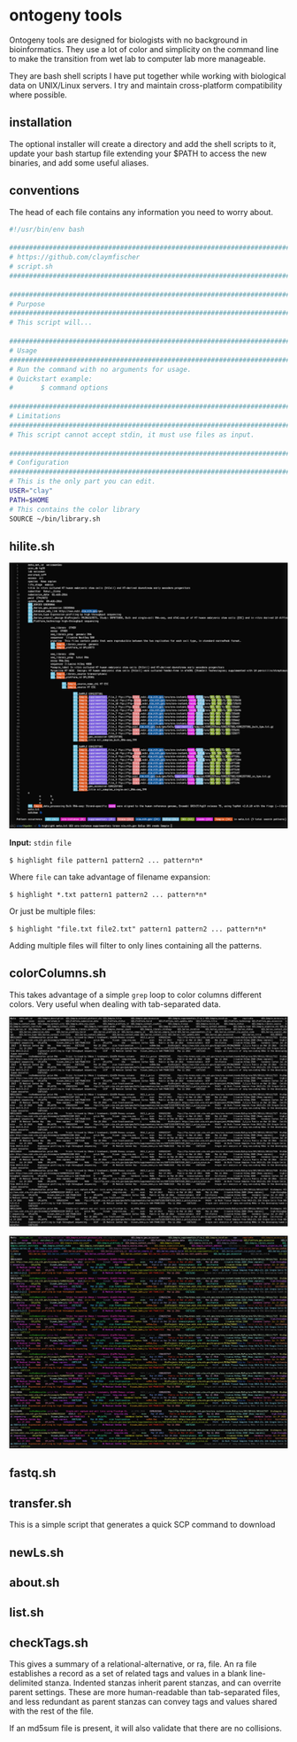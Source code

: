 # ontogeny tools

Ontogeny tools are designed for biologists with no background in bioinformatics. They use a lot of color and simplicity on the command line to make the transition from wet lab to computer lab more manageable.

They are bash shell scripts I have put together while working with biological data on UNIX/Linux servers. I try and maintain cross-platform compatibility where possible. 

## installation

The optional installer will create a directory and add the shell scripts to it, update your bash startup file extending your $PATH to access the new binaries, and add some useful aliases.

## conventions

The head of each file contains any information you need to worry about.

```bash
#!/usr/bin/env bash

#################################################################################
# https://github.com/claymfischer
# script.sh
#################################################################################

###############################################################################
# Purpose                                                                     #
###############################################################################
# This script will...

###############################################################################
# Usage                                                                       #
###############################################################################
# Run the command with no arguments for usage.
# Quickstart example:
#       $ command options

###############################################################################
# Limitations                                                                 #
###############################################################################
# This script cannot accept stdin, it must use files as input.

###############################################################################
# Configuration                                                               #
###############################################################################
# This is the only part you can edit.
USER="clay"
PATH=$HOME
# This contains the color library
SOURCE ~/bin/library.sh

```

## hilite.sh

![Example highlighting](/images/highlight/highlight.sh.png)

**Input:** `stdin` `file`

`$ highlight file pattern1 pattern2 ... pattern*n*`

Where `file` can take advantage of filename expansion:

`$ highlight *.txt pattern1 pattern2 ... pattern*n*`

Or just be multiple files:

`$ highlight "file.txt file2.txt" pattern1 pattern2 ... pattern*n*`

Adding multiple files will filter to only lines containing all the patterns.


## colorColumns.sh

This takes advantage of a simple `grep` loop to color columns different colors. Very useful when dealing with tab-separated data.

![Example column coloring](/images/columns/columns_example.png)

![Example column coloring](/images/columns/columns_example_colored.png)

## fastq.sh




## transfer.sh

This is a simple script that generates a quick SCP command to download 


## newLs.sh



## about.sh

## list.sh


## checkTags.sh

This gives a summary of a relational-alternative, or ra, file. An ra file establishes a record as a set of related tags and values in a blank line-delimited stanza. Indented stanzas inherit parent stanzas, and can overrite parent settings. These are more human-readable than tab-separated files, and less redundant as parent stanzas can convey tags and values shared with the rest of the file.

If an md5sum file is present, it will also validate that there are no collisions.
